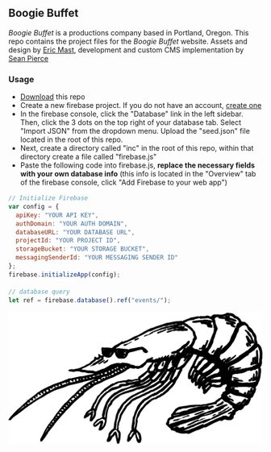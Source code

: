 ## Boogie Buffet

<i>Boogie Buffet</i> is a productions company based in Portland, Oregon. This repo contains the project files for the <i>Boogie Buffet</i> website. Assets and design by <a href="http://www.e--rock.com/">Eric Mast</a>, development and custom CMS implementation by <a href="https://github.com/seanpierce">Sean Pierce</a>

### Usage
* <a href="https://github.com/seanpierce/boogie-buffet/archive/master.zip">Download</a> this repo
* Create a new firebase project. If you do not have an account, <a href="firebase.google.com">create one</a>
* In the firebase console, click the "Database" link in the left sidebar. Then, click the 3 dots on the top right of your database tab. Select "Import JSON" from the dropdown menu. Upload the "seed.json" file located in the root of this repo.
* Next, create a directory called "inc" in the root of this repo, within that directory create a file called "firebase.js"
* Paste the following code into firebase.js, **replace the necessary fields with your own database info** (this info is located in the "Overview" tab of the firebase console, click "Add Firebase to your web app")

```javascript
// Initialize Firebase
var config = {
  apiKey: "YOUR API KEY",
  authDomain: "YOUR AUTH DOMAIN",
  databaseURL: "YOUR DATABASE URL",
  projectId: "YOUR PROJECT ID",
  storageBucket: "YOUR STORAGE BUCKET",
  messagingSenderId: "YOUR MESSAGING SENDER ID"
};
firebase.initializeApp(config);

// database query
let ref = firebase.database().ref("events/");
```


<img src="assets/lil-shrimp-01.png">
